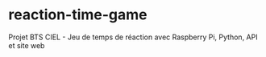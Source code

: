# reaction-time-game
Projet BTS CIEL - Jeu de temps de réaction avec Raspberry Pi, Python, API et site web
